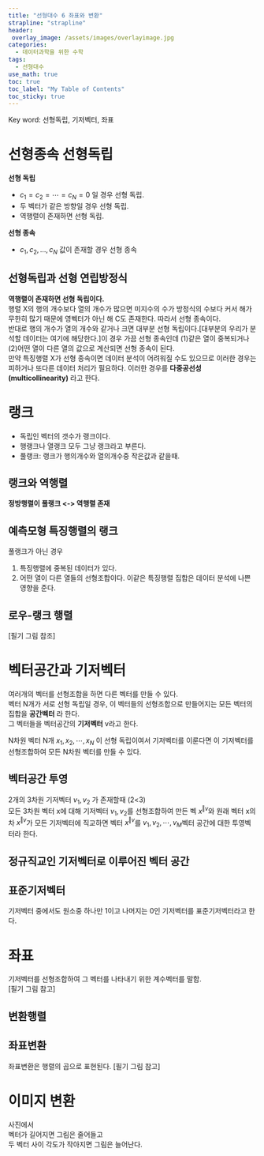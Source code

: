 ```yaml
---
title: "선형대수 6 좌표와 변환"
strapline: "strapline"
header:
 overlay_image: /assets/images/overlayimage.jpg
categories:
  - 데이터과학을 위한 수학
tags:
  - 선형대수
use_math: true
toc: true
toc_label: "My Table of Contents"
toc_sticky: true
---
```

Key word: 선형독립, 기저벡터, 좌표  

# 선형종속 선형독립
**선형 독립**
* $c_1 = c_2 = \cdots = c_N = 0$ 일 경우 선형 독립.  
* 두 벡터가 같은 방향일 경우 선형 독립.
* 역행렬이 존재하면 선형 독립.

**선형 종속**
* $c_1, c_2, \ldots, c_N$ 값이 존재할 경우 선형 종속

## 선형독립과 선형 연립방정식
**역행렬이 존재하면 선형 독립이다.**  
 행렬 X의 행의 개수보다 열의 개수가 많으면 미지수의 수가 방정식의 수보다 커서 해가 무한히 많기 때문에 영벡터가 아닌 해 C도 존재한다. 따라서 선형 종속이다.  
반대로 행의 개수가 열의 개수와 같거나 크면 대부분 선형 독립이다.[대부분의 우리가 분석할 데이터는 여기에 해당한다.]이 경우 가끔 선형 종속인데  (1)같은 열이 중복되거나 (2)어떤 열이 다른 열의 값으로 계산되면 선형 종속이 된다.  
만약 특징행렬 X가 선형 종속이면 데이터 분석이 어려워질 수도 있으므로 이러한 경우는 피하거나 또다른 데이터 처리가 필요하다. 이러한 경우를 **다중공선성(multicollinearity)** 라고 한다.

# 랭크
* 독립인 벡터의 갯수가 랭크이다.
* 행랭크나 열랭크 모두 그냥 랭크라고 부른다.
* 풀랭크: 랭크가 행의개수와 열의개수중 작은값과 같을때.

## 랭크와 역행렬
**정방행렬이 풀랭크 <-> 역행렬 존재**

## 예측모형 특징행렬의 랭크
풀랭크가 아닌 경우
1. 특징행렬에 중복된 데이터가 있다.
2. 어떤 열이 다른 열들의 선형조합이다.
이같은 특징행렬 집합은 데이터 분석에 나쁜영향을 준다.

## 로우-랭크 행렬
[필기 그림 참조]

# 벡터공간과 기저벡터
 여러개의 벡터를 선형조합을 하면 다른 벡터를 만들 수 있다.  
벡터 N개가 서로 선형 독립일 경우, 이 벡터들의 선형조합으로 만들어지는 모든 벡터의 집합을 **공간벡터** 라 한다.  
그 벡터들을 벡터공간의 **기저벡터** v라고 한다.  

N차원 벡터 N개 $x_1, x_2, \cdots, x_N$ 이 선형 독립이여서 기저벡터를 이룬다면 이 기저벡터를 선형조합하여 모든 N차원 벡터를 만들 수 있다.

## 벡터공간 투영
 2개의 3차원 기저벡터 $v_1, v_2$ 가 존재할때 (2<3)  
 모든 3차원 벡터 x에 대해 기저벡터 $v_1, v_2$를 선형조합하여 만든 벡 $x^{\Vert v}$와 원래 벡터 x의 차 $x^{\Vert v}$가 모든 기저벡터에 직교하면 벡터 $x^{\Vert v}$를 $v_1, v_2, \cdots, v_M$벡터 공간에 대한 투영벡터라 한다.

## 정규직교인 기저벡터로 이루어진 벡터 공간
## 표준기저벡터
 기저벡터 중에서도 원소중 하나만 1이고 나머지는 0인 기저벡터를 표준기저벡터라고 한다.

# 좌표
 기저벡터를 선형조합하여 그 벡터를 나타내기 위한 계수벡터를 말함.  
[필기 그림 참고]

## 변환행렬
## 좌표변환
 좌표변환은 행렬의 곱으로 표현된다.
[필기 그림 참고]

# 이미지 변환
사진에서  
벡터가 길어지면 그림은 줄어들고  
두 벡터 사이 각도가 작아지면 그림은 늘어난다.
